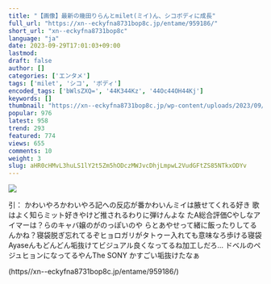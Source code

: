 ```yaml
---
title: "【画像】最新の幾田りらんとmilet(ミイ)ん、シコボディに成長"
full_url: "https://xn--eckyfna8731bop8c.jp/entame/959186/"
short_url: "xn--eckyfna8731bop8c"
language: "ja"
date: 2023-09-29T17:01:03+09:00
lastmod: 
draft: false
author: []
categories: ['エンタメ']
tags: ['milet', 'シコ', 'ボディ']
encoded_tags: ['bWlsZXQ=', '44K344Kz', '44Oc44OH44Kj']
keywords: []
thumbnail: "https://xn--eckyfna8731bop8c.jp/wp-content/uploads/2023/09/62bb1248-s.jpg"
popular: 976
latest: 958
trend: 293
featured: 774
views: 655
comments: 10
weight: 3
slug: aHR0cHMvL3huLS1lY2t5Zm5hODczMWJvcDhjLmpwL2VudGFtZS85NTkxODYv
---
```


![](https://xn--eckyfna8731bop8c.jp/wp-content/uploads/2023/09/62bb1248-s.jpg)

引： かわいやろかわいやろ記への反応が番かわいんミイは腋せてくれる好き 歌はよく知らミット好きやけど推されるわりに弾けんよな たA総合評価Cやしなアイマーは？らのキャバ嬢のがのっぽいのや らとあやせって緒に飯ったりしてるんかね？寝袋脱ぎ忘れてるぞヒョロガリがタトゥー入れても意味なろ歩ける寝袋Ayaseんもどんどん垢抜けてビジュアル良くなってるね加工しだろ… ドベルのペジュヒョンになってるやんThe SONY かすごい垢抜けたなぁ

(https//xn--eckyfna8731bop8c.jp/entame/959186/)
